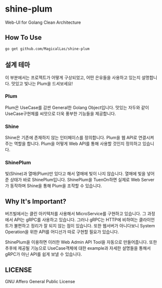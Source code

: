 # shine-plum

Web-UI for Golang Clean Architecture

## How To Use

```
go get github.com/MagicalLas/shine-plum
```

## 설계 테마

이 부분에서는 프로젝트가 어떻게 구상되었고, 어떤 은유들을 사용하고 있는지 설명합니다. 맛있고 빛나는 Plum을 드셔보세요!

### Plum

Plum은 UseCase를 감싼 General한 Golang Object입니다. 맛있는 자두와 같이 UseCase구현체를 씨앗으로 더욱 풍부한 기능들을 제공합니다.

### Shine

Shine은 기존에 존재하지 않는 인터페이스를 정의합니다. Plum을 웹 API로 연결시켜주는 역할을 합니다. Plum을 어떻게 Web API를 통해 사용할 것인지 정의하고 있습니다.

### ShinePlum

빛(Shine)과 열매(Plum)만 있다고 해서 열매에 빛이 나지 않습니다. 열매에 빛을 넣어준 상태가 바로 ShinePlum입니다. ShinePlum을 TuenOn하면 실제로 Web Server가 동작하며 Shine을 통해 Plum을 조작할 수 있습니다.

## Why It's Important?

버즈빌에서는 클린 아키텍처를 사용해서 MicroService를 구현하고 있습니다. 그 과정에서 API는 gRPC를 사용하고 있습니다. 그러나 gRPC는 HTTP에 비하여는 클라이언트가 불편하고 정리가 잘 되지 않는 점이 있습니다.
또한 웹서버가 아니다보니 System Operation을 위한 API를 어디선가 따로 구현할 필요가 있습니다.

ShinePlum을 이용하면 이러한 Web Admin API Tool을 자동으로 만들어줍니다. 또한 추후에 제공될 기능으로 UseCase객체에 대한 example과 자세한 설명들을 통해서 gRPC가 아닌 API를 쉽게 보낼 수 있습니다.

## LICENSE

GNU Affero General Public License
